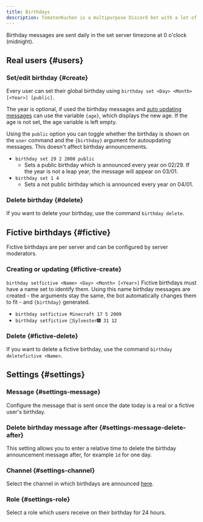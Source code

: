 ```yaml
---
title: Birthdays
description: TomatenKuchen is a multipurpose Discord bot with a lot of features. The birthday system allows creating birthday per user and per server. You can also create birthday calendars and customized reminders.
---
```


Birthday messages are sent daily in the set server timezone at 0 o'clock (midnight).

## Real users {#users}

### Set/edit birthday {#create}

Every user can set their global birthday using `birthday set <Day> <Month> [<Year>] [public]`.

The year is optional, if used the birthday messages and [auto updating messages](/autoupdate) can use the variable `{age}`, which displays the new age. If the age is not set, the age variable is left empty.

Using the `public` option you can toggle whether the birthday is shown on the `user` command and the `{birthday}` argument for autoupdating messages.
This doesn't affect birthday announcements.

- `birthday set 29 2 2000 public`
	- Sets a public birthday which is announced every year on 02/29. If the year is not a leap year, the message will appear on 03/01.
- `birthday set 1 4`
	- Sets a not public birthday which is announced every year on 04/01.

### Delete birthday {#delete}

If you want to delete your birthday, use the command `birthday delete`.

## Fictive birthdays {#fictive}

Fictive birthdays are per server and can be configured by server moderators.

### Creating or updating {#fictive-create}

`birthday setfictive <Name> <Day> <Month> [<Year>]`
Fictive birthdays must have a name set to identify them. Using this name birthday messages are created - the arguments stay the same, the bot automatically changes them to fit - and `{birthday}` generated.

- `birthday setfictive Minecraft 17 5 2009`
- `birthday setfictive 🎇Sylvester🎆 31 12`

### Delete {#fictive-delete}

If you want to delete a fictive birthday, use the command `birthday deletefictive <Name>`.

## Settings {#settings}

### Message {#settings-message}

Configure the message that is sent once the date today is a real or a fictive user's birthday.

### Delete birthday message after {#settings-message-delete-after}

This setting allows you to enter a relative time to delete the birthday announcement message after, for example `1d` for one day.

### Channel {#settings-channel}

Select the channel in which birthdays are announced [here](https://tomatenkuchen.com/dashboard/settings#birthdayChannel).

### Role {#settings-role}

Select a role which users receive on their birthday for 24 hours.
